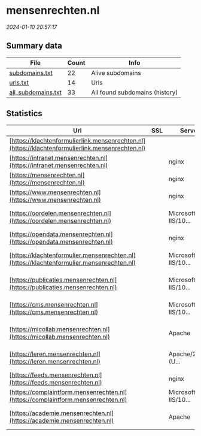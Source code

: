 # mensenrechten.nl
*2024-01-10 20:57:17*
## Summary data
| File       | Count | Info |
|------------|-------|------|
|[subdomains.txt](/data/mensenrechten.nl/subdomains.txt)|22|Alive subdomains|
|[urls.txt](/data/mensenrechten.nl/urls.txt)|14|Urls|
|[all_subdomains.txt](/data/mensenrechten.nl/all_subdomains.txt)|33|All found subdomains (history)|
## Statistics
| Url | SSL | Server | Cookie | HSTS | CSP | XFO | XXP | RP | Tech |Title |
|------------|-------|------|------|------|------|------|------|------|------|------|
|[https://klachtenformulierlink.mensenrechten.nl](https://klachtenformulierlink.mensenrechten.nl)| || |:white_check_mark: |:white_check_mark: | |:white_check_mark: |HSTS|SMTP2GO|
|[https://intranet.mensenrechten.nl](https://intranet.mensenrechten.nl)| |nginx|:white_check_mark: |:white_check_mark: |:warning: |:white_check_mark: |:white_check_mark: |:white_check_mark: |Express HSTS Ngi...||
|[https://mensenrechten.nl](https://mensenrechten.nl)| |nginx| |:white_check_mark: |:warning: |:white_check_mark: |:white_check_mark: |:white_check_mark: |HSTS Nginx|301 Moved Perman...|
|[https://www.mensenrechten.nl](https://www.mensenrechten.nl)| |nginx| |:white_check_mark: |:warning: |:white_check_mark: |:white_check_mark: |:white_check_mark: |Bloomreach HSTS...|Home | College v...|
|[https://oordelen.mensenrechten.nl](https://oordelen.mensenrechten.nl)| |Microsoft-IIS/10...| |:white_check_mark: |:warning: |:white_check_mark: |:white_check_mark: |:white_check_mark: |HSTS IIS:10.0 Wi...||
|[https://opendata.mensenrechten.nl](https://opendata.mensenrechten.nl)| |nginx| |:white_check_mark: | |:white_check_mark: |:white_check_mark: |:white_check_mark: |HSTS Nginx||
|[https://klachtenformulier.mensenrechten.nl](https://klachtenformulier.mensenrechten.nl)| |Microsoft-IIS/10...| |:white_check_mark: |:warning: |:white_check_mark: |:white_check_mark: |:white_check_mark: |HSTS IIS:10.0 Wi...|Meld discriminat...|
|[https://publicaties.mensenrechten.nl](https://publicaties.mensenrechten.nl)| |Microsoft-IIS/10...| |:white_check_mark: |:warning: |:white_check_mark: |:white_check_mark: |:white_check_mark: |HSTS IIS:10.0 Wi...||
|[https://cms.mensenrechten.nl](https://cms.mensenrechten.nl)| |Microsoft-IIS/10...| |:white_check_mark: | | | |:white_check_mark: |HSTS IIS:10.0 Mi...|Object moved|
|[https://micollab.mensenrechten.nl](https://micollab.mensenrechten.nl)| |Apache| |:white_check_mark: | |:white_check_mark: |:white_check_mark: |:white_check_mark: |Apache HTTP Serv...|Redirecting...|
|[https://leren.mensenrechten.nl](https://leren.mensenrechten.nl)| |Apache/2.4.57 (U...| | | |:white_check_mark: | |:white_check_mark: |Apache HTTP Serv...|Doorverwijspagin...|
|[https://feeds.mensenrechten.nl](https://feeds.mensenrechten.nl)| |nginx| |:white_check_mark: | |:white_check_mark: |:white_check_mark: |:white_check_mark: |HSTS Nginx||
|[https://complaintform.mensenrechten.nl](https://complaintform.mensenrechten.nl)| |Microsoft-IIS/10...| |:white_check_mark: |:warning: |:white_check_mark: |:white_check_mark: |:white_check_mark: |IIS:10.0 Windows...|403 - Forbidden:...|
|[https://academie.mensenrechten.nl](https://academie.mensenrechten.nl)| |Apache| |:white_check_mark: | |:white_check_mark: |:white_check_mark: |:white_check_mark: |Apache HTTP Serv...|Doorverwijspagin...|
